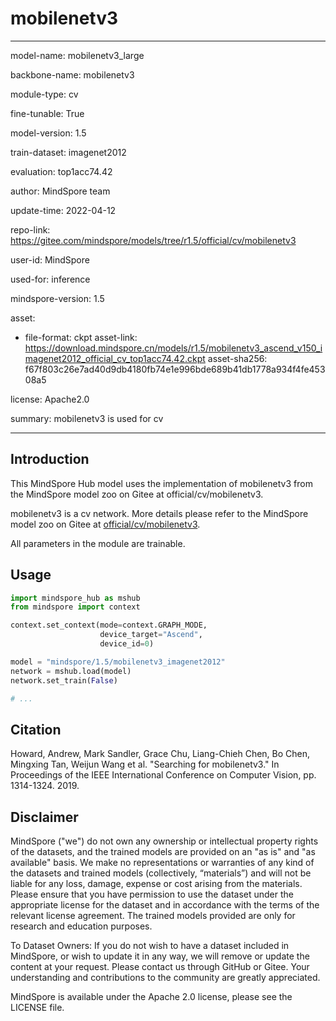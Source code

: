 # mobilenetv3

---

model-name: mobilenetv3_large

backbone-name: mobilenetv3

module-type: cv

fine-tunable: True

model-version: 1.5

train-dataset: imagenet2012

evaluation: top1acc74.42

author: MindSpore team

update-time: 2022-04-12

repo-link: <https://gitee.com/mindspore/models/tree/r1.5/official/cv/mobilenetv3>

user-id: MindSpore

used-for: inference

mindspore-version: 1.5

asset:

-
    file-format: ckpt
    asset-link: <https://download.mindspore.cn/models/r1.5/mobilenetv3_ascend_v150_imagenet2012_official_cv_top1acc74.42.ckpt>
    asset-sha256: f67f803c26e7ad40d9db4180fb74e1e996bde689b41db1778a934f4fe45308a5

license: Apache2.0

summary: mobilenetv3 is used for cv

---

## Introduction

This MindSpore Hub model uses the implementation of mobilenetv3 from the MindSpore model zoo on Gitee at official/cv/mobilenetv3.

mobilenetv3 is a cv network. More details please refer to the MindSpore model zoo on Gitee at [official/cv/mobilenetv3](https://gitee.com/mindspore/models/blob/r1.5/official/cv/mobilenetv3/Readme.md).

All parameters in the module are trainable.

## Usage

```python
import mindspore_hub as mshub
from mindspore import context

context.set_context(mode=context.GRAPH_MODE,
                    device_target="Ascend",
                    device_id=0)

model = "mindspore/1.5/mobilenetv3_imagenet2012"
network = mshub.load(model)
network.set_train(False)

# ...
```

## Citation

Howard, Andrew, Mark Sandler, Grace Chu, Liang-Chieh Chen, Bo Chen, Mingxing Tan, Weijun Wang et al. "Searching for mobilenetv3." In Proceedings of the IEEE International Conference on Computer Vision, pp. 1314-1324. 2019.

## Disclaimer

MindSpore ("we") do not own any ownership or intellectual property rights of the datasets, and the trained models are provided on an "as is" and "as available" basis. We make no representations or warranties of any kind of the datasets and trained models (collectively, “materials”) and will not be liable for any loss, damage, expense or cost arising from the materials. Please ensure that you have permission to use the dataset under the appropriate license for the dataset and in accordance with the terms of the relevant license agreement. The trained models provided are only for research and education purposes.

To Dataset Owners: If you do not wish to have a dataset included in MindSpore, or wish to update it in any way, we will remove or update the content at your request. Please contact us through GitHub or Gitee. Your understanding and contributions to the community are greatly appreciated.

MindSpore is available under the Apache 2.0 license, please see the LICENSE file.
